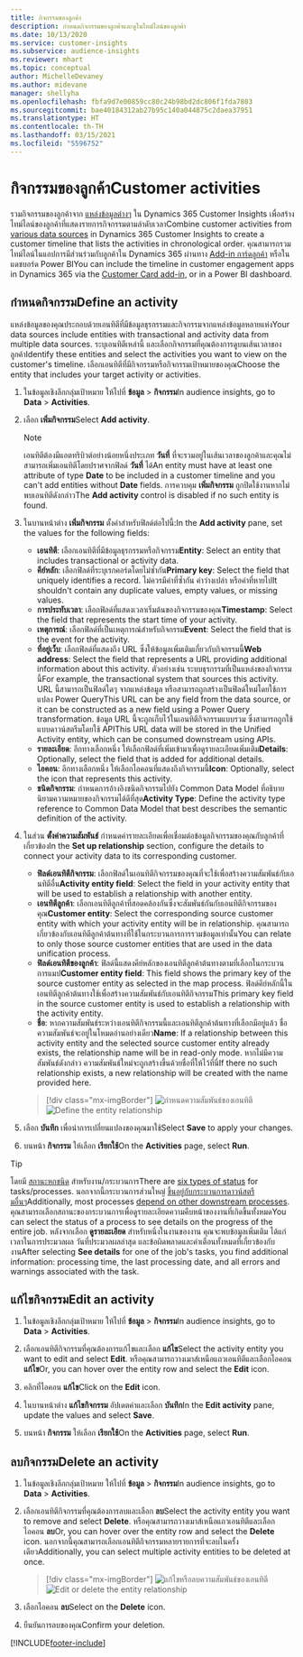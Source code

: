 ```yaml
---
title: กิจกรรมของลูกค้า
description: กำหนดกิจกรรมของลูกค้าและดูในไทม์ไลน์ของลูกค้า
ms.date: 10/13/2020
ms.service: customer-insights
ms.subservice: audience-insights
ms.reviewer: mhart
ms.topic: conceptual
author: MichelleDevaney
ms.author: midevane
manager: shellyha
ms.openlocfilehash: fbfa9d7e00859cc80c24b98bd2dc806f1fda7803
ms.sourcegitcommit: bae40184312ab27b95c140a044875c2daea37951
ms.translationtype: HT
ms.contentlocale: th-TH
ms.lasthandoff: 03/15/2021
ms.locfileid: "5596752"
---
```

# <a name="customer-activities"></a><span data-ttu-id="1d477-103">กิจกรรมของลูกค้า</span><span class="sxs-lookup"><span data-stu-id="1d477-103">Customer activities</span></span>

<span data-ttu-id="1d477-104">รวมกิจกรรมของลูกค้าจาก [แหล่งข้อมูลต่างๆ](data-sources.md) ใน Dynamics 365 Customer Insights เพื่อสร้างไทม์ไลน์ของลูกค้าที่แสดงรายการกิจกรรมตามลำดับเวลา</span><span class="sxs-lookup"><span data-stu-id="1d477-104">Combine customer activities from [various data sources](data-sources.md) in Dynamics 365 Customer Insights to create a customer timeline that lists the activities in chronological order.</span></span> <span data-ttu-id="1d477-105">คุณสามารถรวมไทม์ไลน์ในแอปการมีส่วนร่วมกับลูกค้าใน Dynamics 365 ผ่านทาง [Add-in การ์ดลูกค้า](customer-card-add-in.md) หรือในแดชบอร์ด Power BI</span><span class="sxs-lookup"><span data-stu-id="1d477-105">You can include the timeline in customer engagement apps in Dynamics 365 via the [Customer Card add-in](customer-card-add-in.md), or in a Power BI dashboard.</span></span>

## <a name="define-an-activity"></a><span data-ttu-id="1d477-106">กำหนดกิจกรรม</span><span class="sxs-lookup"><span data-stu-id="1d477-106">Define an activity</span></span>

<span data-ttu-id="1d477-107">แหล่งข้อมูลของคุณประกอบด้วยเอนทิตีที่มีข้อมูลธุรกรรมและกิจกรรมจากแหล่งข้อมูลหลายแห่ง</span><span class="sxs-lookup"><span data-stu-id="1d477-107">Your data sources include entities with transactional and activity data from multiple data sources.</span></span> <span data-ttu-id="1d477-108">ระบุเอนทิตีเหล่านี้ และเลือกกิจกรรมที่คุณต้องการดูบนเส้นเวลาของลูกค้า</span><span class="sxs-lookup"><span data-stu-id="1d477-108">Identify these entities and select the activities you want to view on the customer's timeline.</span></span> <span data-ttu-id="1d477-109">เลือกเอนทิตีที่มีกิจกรรมหรือกิจกรรมเป้าหมายของคุณ</span><span class="sxs-lookup"><span data-stu-id="1d477-109">Choose the entity that includes your target activity or activities.</span></span>

1. <span data-ttu-id="1d477-110">ในข้อมูลเชิงลึกกลุ่มเป้าหมาย ให้ไปที่ **ข้อมูล** > **กิจกรรม**</span><span class="sxs-lookup"><span data-stu-id="1d477-110">In audience insights, go to **Data** > **Activities**.</span></span>

1. <span data-ttu-id="1d477-111">เลือก **เพิ่มกิจกรรม**</span><span class="sxs-lookup"><span data-stu-id="1d477-111">Select **Add activity**.</span></span>

   > [!NOTE]
   > <span data-ttu-id="1d477-112">เอนทิตีต้องมีแอตทริบิวต์อย่างน้อยหนึ่งประเภท **วันที่** ที่จะรวมอยู่ในเส้นเวลาของลูกค้าและคุณไม่สามารถเพิ่มเอนทิตีโดยปราศจากฟิลด์ **วันที่** ได้</span><span class="sxs-lookup"><span data-stu-id="1d477-112">An entity must have at least one attribute of type **Date** to be included in a customer timeline and you can't add entities without **Date** fields.</span></span> <span data-ttu-id="1d477-113">การควบคุม **เพิ่มกิจกรรม** ถูกปิดใช้งานหากไม่พบเอนทิตีดังกล่าว</span><span class="sxs-lookup"><span data-stu-id="1d477-113">The **Add activity** control is disabled if no such entity is found.</span></span>

1. <span data-ttu-id="1d477-114">ในบานหน้าต่าง **เพิ่มกิจกรรม** ตั้งค่าสำหรับฟิลด์ต่อไปนี้:</span><span class="sxs-lookup"><span data-stu-id="1d477-114">In the **Add activity** pane, set the values for the following fields:</span></span>

   - <span data-ttu-id="1d477-115">**เอนทิตี**: เลือกเอนทิตีที่มีข้อมูลธุรกรรมหรือกิจกรรม</span><span class="sxs-lookup"><span data-stu-id="1d477-115">**Entity**: Select an entity that includes transactional or activity data.</span></span>
   - <span data-ttu-id="1d477-116">**คีย์หลัก**: เลือกฟิลด์ที่ระบุเรกคอร์ดโดยไม่ซ้ำกัน</span><span class="sxs-lookup"><span data-stu-id="1d477-116">**Primary key**: Select the field that uniquely identifies a record.</span></span> <span data-ttu-id="1d477-117">ไม่ควรมีค่าที่ซ้ำกัน ค่าว่างเปล่า หรือค่าที่หายไป</span><span class="sxs-lookup"><span data-stu-id="1d477-117">It shouldn't contain any duplicate values, empty values, or missing values.</span></span>
   - <span data-ttu-id="1d477-118">**การประทับเวลา**: เลือกฟิลด์ที่แสดงเวลาเริ่มต้นของกิจกรรมของคุณ</span><span class="sxs-lookup"><span data-stu-id="1d477-118">**Timestamp**: Select the field that represents the start time of your activity.</span></span>
   - <span data-ttu-id="1d477-119">**เหตุการณ์**: เลือกฟิลด์ที่เป็นเหตุการณ์สำหรับกิจกรรม</span><span class="sxs-lookup"><span data-stu-id="1d477-119">**Event**: Select the field that is the event for the activity.</span></span>
   - <span data-ttu-id="1d477-120">**ที่อยู่เว็บ**: เลือกฟิลด์ที่แสดงถึง URL ซึ่งให้ข้อมูลเพิ่มเติมเกี่ยวกับกิจกรรมนี้</span><span class="sxs-lookup"><span data-stu-id="1d477-120">**Web address**: Select the field that represents a URL providing additional information about this activity.</span></span> <span data-ttu-id="1d477-121">ตัวอย่างเช่น ระบบธุรกรรมที่เป็นแหล่งของกิจกรรมนี้</span><span class="sxs-lookup"><span data-stu-id="1d477-121">For example, the transactional system that sources this activity.</span></span> <span data-ttu-id="1d477-122">URL นี้สามารถเป็นฟิลด์ใดๆ จากแหล่งข้อมูล หรือสามารถถูกสร้างเป็นฟิลด์ใหม่โดยใช้การแปลง Power Query</span><span class="sxs-lookup"><span data-stu-id="1d477-122">This URL can be any field from the data source, or it can be constructed as a new field using a Power Query transformation.</span></span> <span data-ttu-id="1d477-123">ข้อมูล URL นี้จะถูกเก็บไว้ในเอนทิตีกิจกรรมแบบรวม ซึ่งสามารถถูกใช้แบบดาวน์สตรีมโดยใช้ API</span><span class="sxs-lookup"><span data-stu-id="1d477-123">This URL data will be stored in the Unified Activity entity, which can be consumed downstream using APIs.</span></span>
   - <span data-ttu-id="1d477-124">**รายละเอียด**: อีกทางเลือกหนึ่ง ให้เลือกฟิลด์ที่เพิ่มเข้ามาเพื่อดูรายละเอียดเพิ่มเติม</span><span class="sxs-lookup"><span data-stu-id="1d477-124">**Details**: Optionally, select the field that is added for additional details.</span></span>
   - <span data-ttu-id="1d477-125">**ไอคอน**: อีกทางเลือกหนึ่ง ให้เลือกไอคอนที่แสดงถึงกิจกรรมนี้</span><span class="sxs-lookup"><span data-stu-id="1d477-125">**Icon**: Optionally, select the icon that represents this activity.</span></span>
   - <span data-ttu-id="1d477-126">**ชนิดกิจกรรม**: กำหนดการอ้างอิงชนิดกิจกรรมไปยัง Common Data Model ที่อธิบายนิยามความหมายของกิจกรรมได้ดีที่สุด</span><span class="sxs-lookup"><span data-stu-id="1d477-126">**Activity Type**: Define the activity type reference to Common Data Model that best describes the semantic definition of the activity.</span></span>

1. <span data-ttu-id="1d477-127">ในส่วน **ตั้งค่าความสัมพันธ์** กำหนดค่ารายละเอียดเพื่อเชื่อมต่อข้อมูลกิจกรรมของคุณกับลูกค้าที่เกี่ยวข้อง</span><span class="sxs-lookup"><span data-stu-id="1d477-127">In the **Set up relationship** section, configure the details to connect your activity data to its corresponding customer.</span></span>

    - <span data-ttu-id="1d477-128">**ฟิลด์เอนทิตีกิจกรรม**: เลือกฟิลด์ในเอนทิตีกิจกรรมของคุณที่จะใช้เพื่อสร้างความสัมพันธ์กับเอนทิตีอื่น</span><span class="sxs-lookup"><span data-stu-id="1d477-128">**Activity entity field**: Select the field in your activity entity that will be used to establish a relationship with another entity.</span></span>
    - <span data-ttu-id="1d477-129">**เอนทิตีลูกค้า**: เลือกเอนทิตีลูกค้าที่สอดคล้องกันซึ่งจะสัมพันธ์กันกับเอนทิตีกิจกรรมของคุณ</span><span class="sxs-lookup"><span data-stu-id="1d477-129">**Customer entity**: Select the corresponding source customer entity with which your activity entity will be in relationship.</span></span> <span data-ttu-id="1d477-130">คุณสามารถเกี่ยวข้องกับเอนทิตีลูกค้าต้นทางที่ใช้ในกระบวนการการรวมข้อมูลเท่านั้น</span><span class="sxs-lookup"><span data-stu-id="1d477-130">You can relate to only those source customer entities that are used in the data unification process.</span></span>
    - <span data-ttu-id="1d477-131">**ฟิลด์เอนทิตีของลูกค้า**: ฟิลด์นี้แสดงคีย์หลักของเอนทิตีลูกค้าต้นทางตามที่เลือกในกระบวนการแมป</span><span class="sxs-lookup"><span data-stu-id="1d477-131">**Customer entity field**: This field shows the primary key of the source customer entity as selected in the map process.</span></span> <span data-ttu-id="1d477-132">ฟิลด์คีย์หลักนี้ในเอนทิตีลูกค้าต้นทางใช้เพื่อสร้างความสัมพันธ์กับเอนทิตีกิจกรรม</span><span class="sxs-lookup"><span data-stu-id="1d477-132">This primary key field in the source customer entity is used to establish a relationship with the activity entity.</span></span>
    - <span data-ttu-id="1d477-133">**ชื่อ**: หากความสัมพันธ์ระหว่างเอนทิตีกิจกรรมนี้และเอนทิตีลูกค้าต้นทางที่เลือกมีอยู่แล้ว ชื่อความสัมพันธ์จะอยู่ในโหมดอ่านอย่างเดียว</span><span class="sxs-lookup"><span data-stu-id="1d477-133">**Name**: If a relationship between this activity entity and the selected source customer entity already exists, the relationship name will be in read-only mode.</span></span> <span data-ttu-id="1d477-134">หากไม่มีความสัมพันธ์ดังกล่าว ความสัมพันธ์ใหม่จะถูกสร้างขึ้นด้วยชื่อที่ให้ไว้ที่นี่</span><span class="sxs-lookup"><span data-stu-id="1d477-134">If there no such relationship exists, a new relationship will be created with the name provided here.</span></span>
   
   > [!div class="mx-imgBorder"]
   > <span data-ttu-id="1d477-135">![กำหนดความสัมพันธ์ของเอนทิตี](media/activities-entities-define.png "กำหนดความสัมพันธ์ของเอนทิตี")</span><span class="sxs-lookup"><span data-stu-id="1d477-135">![Define the entity relationship](media/activities-entities-define.png "Define the entity relationship")</span></span>

1. <span data-ttu-id="1d477-136">เลือก **บันทึก** เพื่อนำการเปลี่ยนแปลงของคุณมาใช้</span><span class="sxs-lookup"><span data-stu-id="1d477-136">Select **Save** to apply your changes.</span></span>

1. <span data-ttu-id="1d477-137">บนหน้า **กิจกรรม** ให้เลือก **เรียกใช้**</span><span class="sxs-lookup"><span data-stu-id="1d477-137">On the **Activities** page, select **Run**.</span></span>

> [!TIP]
> <span data-ttu-id="1d477-138">โดยมี [สถานะหกชนิด](system.md#status-types) สำหรับงาน/กระบวนการ</span><span class="sxs-lookup"><span data-stu-id="1d477-138">There are [six types of status](system.md#status-types) for tasks/processes.</span></span> <span data-ttu-id="1d477-139">นอกจากนี้กระบวนการส่วนใหญ่ [ขึ้นอยู่กับกระบวนการดาวน์สตรีมอื่นๆ](system.md#refresh-policies)</span><span class="sxs-lookup"><span data-stu-id="1d477-139">Additionally, most processes [depend on other downstream processes](system.md#refresh-policies).</span></span> <span data-ttu-id="1d477-140">คุณสามารถเลือกสถานะของกระบวนการเพื่อดูรายละเอียดความคืบหน้าของงานที่เกิดขึ้นทั้งหมด</span><span class="sxs-lookup"><span data-stu-id="1d477-140">You can select the status of a process to see details on the progress of the entire job.</span></span> <span data-ttu-id="1d477-141">หลังจากเลือก **ดูรายละเอียด** สำหรับหนึ่งในงานของงาน คุณจะพบข้อมูลเพิ่มเติม ได้แก่ เวลาในการประมวลผล วันที่ประมวลผลล่าสุด และข้อผิดพลาดและคำเตือนทั้งหมดที่เกี่ยวข้องกับงาน</span><span class="sxs-lookup"><span data-stu-id="1d477-141">After selecting **See details** for one of the job's tasks, you find additional information: processing time, the last processing date, and all errors and warnings associated with the task.</span></span>

## <a name="edit-an-activity"></a><span data-ttu-id="1d477-142">แก้ไขกิจกรรม</span><span class="sxs-lookup"><span data-stu-id="1d477-142">Edit an activity</span></span>

1. <span data-ttu-id="1d477-143">ในข้อมูลเชิงลึกกลุ่มเป้าหมาย ให้ไปที่ **ข้อมูล** > **กิจกรรม**</span><span class="sxs-lookup"><span data-stu-id="1d477-143">In audience insights, go to **Data** > **Activities**.</span></span>

2. <span data-ttu-id="1d477-144">เลือกเอนทิตีกิจกรรมที่คุณต้องการแก้ไขและเลือก **แก้ไข**</span><span class="sxs-lookup"><span data-stu-id="1d477-144">Select the activity entity you want to edit and select **Edit**.</span></span> <span data-ttu-id="1d477-145">หรือคุณสามารถวางเมาส์เหนือแถวเอนทิตีและเลือกไอคอน **แก้ไข**</span><span class="sxs-lookup"><span data-stu-id="1d477-145">Or, you can hover over the entity row and select the **Edit** icon.</span></span>

3. <span data-ttu-id="1d477-146">คลิกที่ไอคอน **แก้ไข**</span><span class="sxs-lookup"><span data-stu-id="1d477-146">Click on the **Edit** icon.</span></span>

4. <span data-ttu-id="1d477-147">ในบานหน้าต่าง **แก้ไขกิจกรรม** อัปเดตค่าและเลือก **บันทึก**</span><span class="sxs-lookup"><span data-stu-id="1d477-147">In the **Edit activity** pane, update the values and select **Save**.</span></span>

5. <span data-ttu-id="1d477-148">บนหน้า **กิจกรรม** ให้เลือก **เรียกใช้**</span><span class="sxs-lookup"><span data-stu-id="1d477-148">On the **Activities** page, select **Run**.</span></span>

## <a name="delete-an-activity"></a><span data-ttu-id="1d477-149">ลบกิจกรรม</span><span class="sxs-lookup"><span data-stu-id="1d477-149">Delete an activity</span></span>

1. <span data-ttu-id="1d477-150">ในข้อมูลเชิงลึกกลุ่มเป้าหมาย ให้ไปที่ **ข้อมูล** > **กิจกรรม**</span><span class="sxs-lookup"><span data-stu-id="1d477-150">In audience insights, go to **Data** > **Activities**.</span></span>

2. <span data-ttu-id="1d477-151">เลือกเอนทิตีกิจกรรมที่คุณต้องการลบและเลือก **ลบ**</span><span class="sxs-lookup"><span data-stu-id="1d477-151">Select the activity entity you want to remove and select **Delete**.</span></span> <span data-ttu-id="1d477-152">หรือคุณสามารถวางเมาส์เหนือแถวเอนทิตีและเลือกไอคอน **ลบ**</span><span class="sxs-lookup"><span data-stu-id="1d477-152">Or, you can hover over the entity row and select the **Delete** icon.</span></span> <span data-ttu-id="1d477-153">นอกจากนี้คุณสามารถเลือกเอนทิตีกิจกรรมหลายรายการที่จะลบในครั้งเดียว</span><span class="sxs-lookup"><span data-stu-id="1d477-153">Additionally, you can select multiple activity entities to be deleted at once.</span></span>
   > [!div class="mx-imgBorder"]
   > <span data-ttu-id="1d477-154">![แก้ไขหรือลบความสัมพันธ์ของเอนทิตี](media/activities-entities-edit-delete.png "แก้ไขหรือลบความสัมพันธ์ของเอนทิตี")</span><span class="sxs-lookup"><span data-stu-id="1d477-154">![Edit or delete the entity relationship](media/activities-entities-edit-delete.png "Edit or delete the entity relationship")</span></span>

3. <span data-ttu-id="1d477-155">เลือกไอคอน **ลบ**</span><span class="sxs-lookup"><span data-stu-id="1d477-155">Select on the **Delete** icon.</span></span>

4. <span data-ttu-id="1d477-156">ยืนยันการลบของคุณ</span><span class="sxs-lookup"><span data-stu-id="1d477-156">Confirm your deletion.</span></span>


[!INCLUDE[footer-include](../includes/footer-banner.md)]
